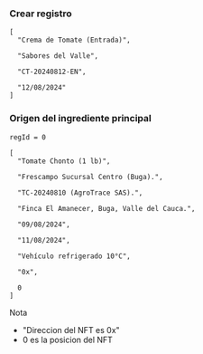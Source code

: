 ### Crear registro
```
[
  "Crema de Tomate (Entrada)",

  "Sabores del Valle",

  "CT-20240812-EN",

  "12/08/2024"
]
```

### Origen del ingrediente principal
``regId = 0``

```
[
  "Tomate Chonto (1 lb)",
  
  "Frescampo Sucursal Centro (Buga).",
  
  "TC-20240810 (AgroTrace SAS).",
  
  "Finca El Amanecer, Buga, Valle del Cauca.",
  
  "09/08/2024",
  
  "11/08/2024",
  
  "Vehículo refrigerado 10°C",
  
  "0x",  
  
  0                           
]
```
Nota 
- "Direccion del NFT es 0x"
- 0 es la posicion del NFT
